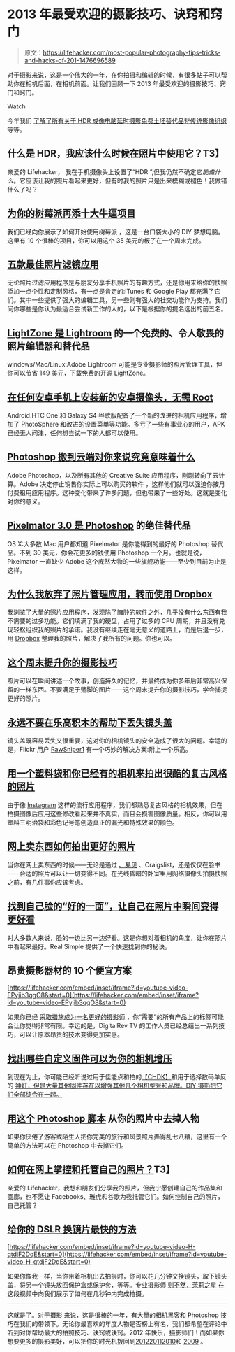 # 2013 年最受欢迎的摄影技巧、诀窍和窍门

> 原文：<https://lifehacker.com/most-popular-photography-tips-tricks-and-hacks-of-201-1476696589>

对于摄影来说，这是一个伟大的一年，在你拍摄和编辑的时候，有很多帖子可以帮助你在相机后面，在相机前面。让我们回顾一下 2013 年最受欢迎的摄影技巧、窍门和窍门。

Watch

今年我们 [了解了所有关于 HDR 成像](https://lifehacker.com/what-is-hdr-and-when-should-i-use-it-in-my-photos-5991508)[电脑延时摄影](http://lifehacker.com/ten-more-awesome-projects-for-your-raspberry-pi-5978871)[免费土坯替代品](http://lifehacker.com/lightzone-is-a-free-awesome-photo-editor-and-alternati-1445640040)[非传统影像组织](http://lifehacker.com/why-i-ditched-photo-management-apps-and-use-dropbox-ins-1063233673) 等等。

## 什么是 HDR，我应该什么时候在照片中使用它？T3】

亲爱的 Lifehacker，
我在手机摄像头上设置了“HDR ”,但我仍然不确定它*能做什么*。它应该让我的照片看起来更好，但有时我的照片只是出来模糊或褪色！我做错什么了吗？

## [为你的树莓派再添十大牛逼项目](http://lifehacker.com/ten-more-awesome-projects-for-your-raspberry-pi-5978871)

我们已经向你展示了如何开始使用树莓派 ，这是一台口袋大小的 DIY 梦想电脑。这里有 10 个很棒的项目，你可以用这个 35 美元的板子在一个周末完成。

## [五款最佳照片滤镜应用](http://lifehacker.com/five-best-photo-filter-apps-5970648)

无论照片过滤应用程序是与朋友分享手机照片的有趣方式，还是你用来给你的快照添加一点个性和定制风格，有一点是肯定的:iTunes 和 Google Play 都充满了它们。其中一些提供了强大的编辑工具，另一些则有强大的社交功能作为支持。我们问你哪些是你认为最适合尝试新工作的人的，以下是根据你的提名选出的前五名。

## [LightZone 是 Lightroom](http://lifehacker.com/lightzone-is-a-free-awesome-photo-editor-and-alternati-1445640040) 的一个免费的、令人敬畏的照片编辑器和替代品

windows/Mac/Linux:Adobe Lightroom 可能是专业摄影师的照片管理工具，但你可以节省 149 美元，下载免费的开源 LightZone。

## [在任何安卓手机上安装新的安卓摄像头，无需 Root](http://lifehacker.com/install-the-new-android-camera-on-any-android-phone-no-711043020)

Android:HTC One 和 Galaxy S4 谷歌版配备了一个新的改进的相机应用程序，增加了 PhotoSphere 和改进的设置菜单等功能。多亏了一些有事业心的用户，APK 已经无人问津，任何想尝试一下的人都可以使用。

## [Photoshop 搬到云端对你来说究竟意味着什么](http://lifehacker.com/what-photoshops-move-to-the-cloud-actually-means-for-y-494225482)

Adobe Photoshop，以及所有其他的 Creative Suite 应用程序，刚刚转向了云计算。Adobe 决定停止销售你实际上可以购买的软件 ，这样他们就可以强迫你按月付费租用应用程序。这种变化带来了许多问题，但也带来了一些好处。这就是变化对你的意义。

## [Pixelmator 3.0 是 Photoshop](http://lifehacker.com/pixelmator-3-0-is-a-seriously-good-replacement-for-phot-1450370576) 的绝佳替代品

OS X:大多数 Mac 用户都知道 Pixelmator 是你能得到的最好的 Photoshop 替代品。不到 30 美元，你会花更多的钱使用 Photoshop 一个月。也就是说，Pixelmator 一直缺少 Adobe 这个庞然大物的一些旗舰功能——至少到目前为止是这样。

## [为什么我放弃了照片管理应用，转而使用 Dropbox](http://lifehacker.com/why-i-ditched-photo-management-apps-and-use-dropbox-ins-1063233673)

我浏览了大量的照片应用程序，发现除了臃肿的软件之外，几乎没有什么东西有我不需要的过多功能。它们填满了我的硬盘，占用了过多的 CPU 周期，并且没有兑现轻松组织我的照片的承诺。我没有继续走在毫无意义的道路上，而是后退一步，用 [Dropbox](http://dropbox.com/) 整理我的照片，解决了我所有的问题。你也可以。

## [这个周末提升你的摄影技巧](http://lifehacker.com/boost-your-photography-skills-this-weekend-994954502)

照片可以在瞬间讲述一个故事，创造持久的记忆，并最终成为你多年后非常高兴保留的一样东西。不要满足于蹩脚的图片——这个周末提升你的摄影技巧，学会捕捉更好的照片。

## [永远不要在乐高积木的帮助下丢失镜头盖](http://lifehacker.com/never-lose-a-lens-cap-with-the-help-of-a-lego-brick-5980237)

镜头盖既容易丢失又很重要，这对你的相机镜头的安全造成了很大的问题。幸运的是，Flickr 用户 [RawSniper1](http://www.flickr.com/photos/akphotographie/) 有一个巧妙的解决方案:附上一个乐高。

## [用一个塑料袋和你已经有的相机来拍出很酷的复古风格的照片](https://lifehacker.com/use-a-plastic-bag-and-the-camera-you-already-have-to-cr-5992493)

由于像 [Instagram](http://instagram.com/) 这样的流行应用程序，我们都熟悉复古风格的相机效果，但在拍摄图像后应用这些修改看起来并不真实，而且会损害图像质量。相反，你可以用塑料三明治袋和彩色记号笔创造真正的漏光和特殊效果的颜色。

## [网上卖东西如何拍出更好的照片](http://lifehacker.com/how-to-take-better-photos-when-selling-things-online-1079579143)

当你在网上卖东西的时候——无论是通过 [、易贝](http://fave.co/1aGbW0B) 、Craigslist，还是仅仅在脸书——合适的照片可以让一切变得不同。在光线昏暗的卧室里用网络摄像头拍摄快照之前，有几件事你应该考虑。

## [找到自己脸的“好的一面”，让自己在照片中瞬间变得更好看](http://lifehacker.com/find-the-good-side-of-your-face-to-instantly-look-bet-1450741116)

对大多数人来说，脸的一边比另一边好看。这是你想对着相机的角度，让你在照片中看起来最好。Real Simple 提供了一个快速找到你的秘诀。

## 昂贵摄影器材的 10 个便宜方案

 [https://lifehacker.com/embed/inset/iframe?id=youtube-video-EPyjib3qgO8&start=0](https://lifehacker.com/embed/inset/iframe?id=youtube-video-EPyjib3qgO8&start=0) 

如果你已经 [采取措施成为一名更好的摄影师](https://lifehacker.com/basics-of-photography-the-complete-guide-5815742) ，你“需要”的所有产品上的标签可能会让你觉得非常有限。幸运的是，DigitalRev TV 的工作人员已经总结出一系列技巧，可以让原本昂贵的技术变得更加实惠。

## [找出哪些自定义固件可以为你的相机增压](http://lifehacker.com/find-out-which-custom-firmware-can-supercharge-your-cam-510327234)

到现在为止，你可能已经听说过用于佳能点和拍的[【CHDK】](https://lifehacker.com/turn-your-point-and-shoot-into-a-super-camera-387380)和用于选择数码单反 的 [神灯，但是大量其他固件存在以增强其他几个相机型号和品牌。DIY 摄影把它们全部综合在一起。](http://lifehacker.com/transform-your-dslr-into-a-supercharged-professional-v-5729101)

## [用这个 Photoshop 脚本](http://lifehacker.com/remove-people-from-your-photos-with-this-photoshop-scri-1245505649) 从你的照片中去掉人物

如果你厌倦了游客或陌生人把你完美的旅行和风景照片弄得乱七八糟，这里有一个简单的方法可以在 Photoshop 中去掉它们。

## [如何在网上掌控和托管自己的照片？](http://lifehacker.com/how-can-i-take-control-and-host-my-own-photos-online-1461903693)T3】

亲爱的 Lifehacker，我想和朋友们分享我的照片，但我宁愿创建自己的作品集和画廊，也不愿让 Facebooks、雅虎和谷歌为我托管它们。如何控制自己的照片，自己托管？

## [给你的 DSLR 换镜片最快的方法](http://lifehacker.com/the-fastest-way-to-change-lenses-on-your-dslr-1191321251)

 [https://lifehacker.com/embed/inset/iframe?id=youtube-video-H-qtdjF2DqE&start=0](https://lifehacker.com/embed/inset/iframe?id=youtube-video-H-qtdjF2DqE&start=0) 

如果你像我一样，当你带着相机出去拍摄时，你可以花几分钟交换镜头，取下镜头盖，将另一个镜头放回保护盒或保护套，等等。专业摄影师 [则不然，茉莉之星](http://www.jasminestarblog.com/) 在这段视频中向我们展示了如何在几秒钟内完成拍摄。

* * *

这就是了。对于摄影 来说，这是很棒的一年，有大量的相机黑客和 Photoshop 技巧在我们的带领下。无论你最喜欢的年度人物是否榜上有名，我们都希望在评论中听到对你帮助最大的拍照技巧、诀窍或诀窍。2012 年快乐，摄影师们！而如果你想要更多的摄影美好，可以把你的时光机拨回到[2012](https://lifehacker.com/most-popular-photography-tips-tricks-and-hacks-of-201-5965981)[2011](http://lifehacker.com/most-popular-photography-tips-tricks-and-hacks-of-201-5866662)[2010](http://lifehacker.com/most-popular-photography-tips-tricks-and-hacks-of-201-5711682)和 [2009](http://lifehacker.com/most-popular-photography-hacks-of-2009-5424825) 。